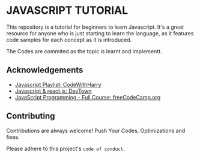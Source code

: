 # JAVASCRIPT TUTORIAL

This repository is a tutorial for beginners to learn Javascript. 
It's a great resource for anyone who is just starting to learn the language, 
as it features code samples for each concept as it is introduced. 

The Codes are commited as the topic is learnt and implementt.

## Acknowledgements

 - [Javascript Playlist: CodeWithHarry](https://www.youtube.com/playlist?list=PLu0W_9lII9ahR1blWXxgSlL4y9iQBnLpR)
 - [Javascript & react.js: DevTown](https://www.youtube.com/playlist?list=PL7zl8TDRnbukayCPfUWZyKf-VYgxdlC_9)
 - [JavaScript Programming - Full Course: freeCodeCamp.org](https://www.youtube.com/watch?v=jS4aFq5-91M)

## Contributing

Contributions are always welcome!
Push Your Codes, Optimizations and fixes.

Please adhere to this project's `code of conduct`.


